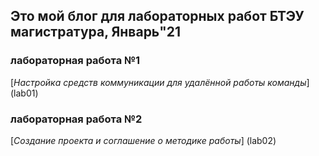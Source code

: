## Это мой блог для лабораторных работ БТЭУ магистратура, Январь"21

### лабораторная работа №1
[*Настройка средств коммуникации для удалённой работы команды*] (lab01)

### лабораторная работа №2
[*Создание проекта  и соглашение о методике работы*] (lab02)
